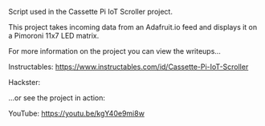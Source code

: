 
Script used in the Cassette Pi IoT Scroller project.

This project takes incoming data from an Adafruit.io feed and displays it on a Pimoroni 11x7 LED matrix. 

For more information on the project you can view the writeups...

Instructables: https://www.instructables.com/id/Cassette-Pi-IoT-Scroller

Hackster:

...or see the project in action:

YouTube: https://youtu.be/kgY40e9mi8w
